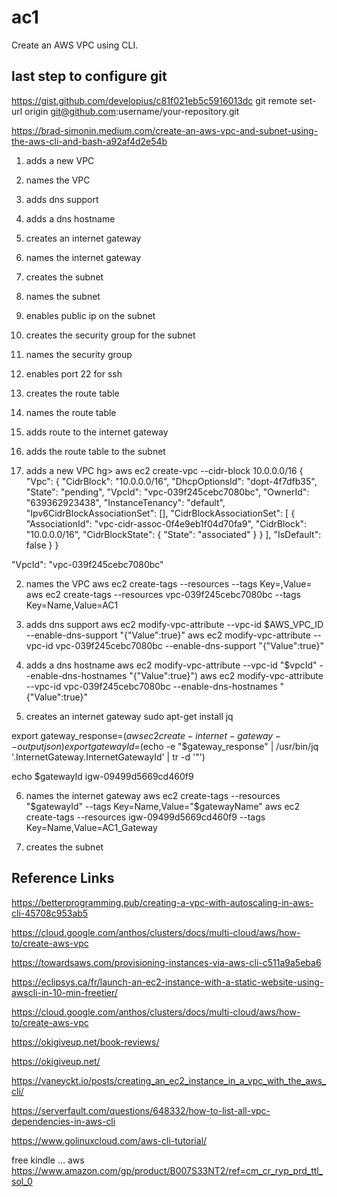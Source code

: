 # ac1
Create an AWS VPC using CLI.

## last step to configure git
https://gist.github.com/developius/c81f021eb5c5916013dc
git remote set-url origin git@github.com:username/your-repository.git


https://brad-simonin.medium.com/create-an-aws-vpc-and-subnet-using-the-aws-cli-and-bash-a92af4d2e54b


  1. adds a new VPC
  2. names the VPC
  3. adds dns support
  4. adds a dns hostname
  5. creates an internet gateway
  6. names the internet gateway
  7. creates the subnet
  8. names the subnet
  9. enables public ip on the subnet
 10. creates the security group for the subnet
 11. names the security group
 12. enables port 22 for ssh
 13. creates the route table
 14. names the route table
 15. adds route to the internet gateway
 16. adds the route table to the subnet

 1. adds a new VPC
 hg> aws ec2 create-vpc --cidr-block 10.0.0.0/16
{
    "Vpc": {
        "CidrBlock": "10.0.0.0/16",
        "DhcpOptionsId": "dopt-4f7dfb35",
        "State": "pending",
        "VpcId": "vpc-039f245cebc7080bc",
        "OwnerId": "639362923438",
        "InstanceTenancy": "default",
        "Ipv6CidrBlockAssociationSet": [],
        "CidrBlockAssociationSet": [
            {
                "AssociationId": "vpc-cidr-assoc-0f4e9eb1f04d70fa9",
                "CidrBlock": "10.0.0.0/16",
                "CidrBlockState": {
                    "State": "associated"
                }
            }
        ],
        "IsDefault": false
    }
}

"VpcId": "vpc-039f245cebc7080bc"

2. names the VPC
  aws ec2 create-tags --resources <vpc-id> --tags Key=<tag-key>,Value=<tag-value>
  aws ec2 create-tags --resources vpc-039f245cebc7080bc --tags Key=Name,Value=AC1

3. adds dns support
  aws ec2 modify-vpc-attribute --vpc-id $AWS_VPC_ID --enable-dns-support "{\"Value\":true}"
  aws ec2 modify-vpc-attribute --vpc-id vpc-039f245cebc7080bc --enable-dns-support "{\"Value\":true}"

4. adds a dns hostname
  aws ec2 modify-vpc-attribute --vpc-id "$vpcId" --enable-dns-hostnames "{\"Value\":true}")
  aws ec2 modify-vpc-attribute --vpc-id vpc-039f245cebc7080bc --enable-dns-hostnames "{\"Value\":true}"

5. creates an internet gateway
  sudo apt-get install jq

  export gateway_response=$(aws ec2 create-internet-gateway --output json)
  export gatewayId=$(echo -e "$gateway_response" |  /usr/bin/jq '.InternetGateway.InternetGatewayId' | tr -d '"')

  echo $gatewayId
  igw-09499d5669cd460f9

6. names the internet gateway
  aws ec2 create-tags --resources "$gatewayId" --tags Key=Name,Value="$gatewayName"
  aws ec2 create-tags --resources igw-09499d5669cd460f9 --tags Key=Name,Value=AC1_Gateway

7. creates the subnet








  ## Reference Links

https://betterprogramming.pub/creating-a-vpc-with-autoscaling-in-aws-cli-45708c953ab5

https://cloud.google.com/anthos/clusters/docs/multi-cloud/aws/how-to/create-aws-vpc

https://towardsaws.com/provisioning-instances-via-aws-cli-c511a9a5eba6

https://eclipsys.ca/fr/launch-an-ec2-instance-with-a-static-website-using-awscli-in-10-min-freetier/

https://cloud.google.com/anthos/clusters/docs/multi-cloud/aws/how-to/create-aws-vpc

https://okigiveup.net/book-reviews/

https://okigiveup.net/

https://vaneyckt.io/posts/creating_an_ec2_instance_in_a_vpc_with_the_aws_cli/

https://serverfault.com/questions/648332/how-to-list-all-vpc-dependencies-in-aws-cli


https://www.golinuxcloud.com/aws-cli-tutorial/

free kindle ... aws
https://www.amazon.com/gp/product/B007S33NT2/ref=cm_cr_ryp_prd_ttl_sol_0

